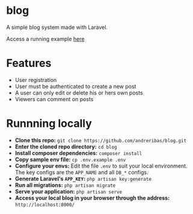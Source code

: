 # blog
A simple blog system made with Laravel.

Access a running example [here](http://andreribas-blog.herokuapp.com/)

# Features
- User registration
- User must be authenticated to create a new post
- A user can only edit or delete his or hers own posts
- Viewers can comment on posts

# Runnning locally
- **Clone this repo:** `git clone https://github.com/andreribas/blog.git`
- **Enter the cloned repo directory:** `cd blog`
- **Install composer dependencies:** `composer install`
- **Copy sample env file:** `cp .env.example .env`
- **Configure your envs:** Edit the file `.env` to suit your local environment. The key configs are the `APP_NAME` and all `DB_*` configs.
- **Generate Laravel's `APP_KEY`:** `php artisan key:generate`
- **Run all migrations:** `php artisan migrate`
- **Serve your application:** `php artisan serve`
- **Access your local blog in your browser through the address:** `http://localhost:8000/`
